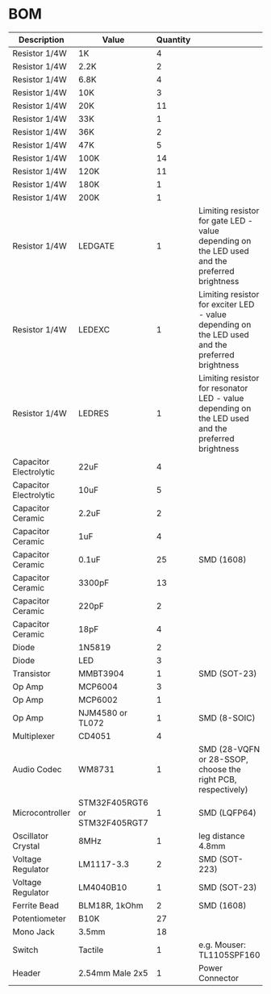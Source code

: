 # BOM

| Description | Value | Quantity | |
| --- | --- | --- | --- |
| Resistor 1/4W | 1K | 4 | |
| Resistor 1/4W | 2.2K | 2 | |
| Resistor 1/4W | 6.8K | 4 | |
| Resistor 1/4W | 10K | 3 | |
| Resistor 1/4W | 20K | 11 | |
| Resistor 1/4W | 33K | 1 | |
| Resistor 1/4W | 36K | 2 | |
| Resistor 1/4W | 47K | 5 | |
| Resistor 1/4W | 100K | 14 | |
| Resistor 1/4W | 120K | 11 | |
| Resistor 1/4W | 180K | 1 | |
| Resistor 1/4W | 200K | 1 | |
| Resistor 1/4W | LEDGATE | 1 |  Limiting resistor for gate LED - value depending on the LED used and the preferred brightness |
| Resistor 1/4W | LEDEXC | 1 |  Limiting resistor for exciter LED - value depending on the LED used and the preferred brightness |
| Resistor 1/4W | LEDRES | 1 |  Limiting resistor for resonator LED - value depending on the LED used and the preferred brightness |
| Capacitor Electrolytic | 22uF | 4 | |
| Capacitor Electrolytic | 10uF | 5 | |
| Capacitor Ceramic | 2.2uF | 2 | |
| Capacitor Ceramic | 1uF | 4 | |
| Capacitor Ceramic | 0.1uF | 25 | SMD (1608) |
| Capacitor Ceramic | 3300pF | 13 | |
| Capacitor Ceramic | 220pF | 2 | |
| Capacitor Ceramic | 18pF | 4 | |
| Diode | 1N5819 | 2 | |
| Diode | LED | 3 | |
| Transistor | MMBT3904 | 1 | SMD (SOT-23) |
| Op Amp | MCP6004 | 3 | |
| Op Amp | MCP6002 | 1 | |
| Op Amp | NJM4580 or TL072 | 1 | SMD (8-SOIC) |
| Multiplexer | CD4051 | 4 | |
| Audio Codec | WM8731 | 1 | SMD (28-VQFN or 28-SSOP, choose the right PCB, respectively) |
| Microcontroller | STM32F405RGT6 or STM32F405RGT7 | 1 | SMD (LQFP64) |
| Oscillator Crystal | 8MHz	| 1	| leg distance 4.8mm |
| Voltage Regulator | LM1117-3.3 | 2 | SMD (SOT-223) |
| Voltage Regulator | LM4040B10 | 1 | SMD (SOT-23) |
| Ferrite Bead | BLM18R, 1kOhm | 2 | SMD (1608) |
| Potentiometer | B10K | 27 | |
| Mono Jack | 3.5mm | 18 | |
| Switch | Tactile | 1 | e.g. Mouser: TL1105SPF160 |
| Header | 2.54mm Male 2x5 | 1 | Power Connector |
